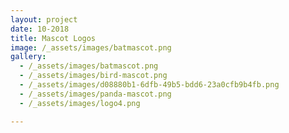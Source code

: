 ```yaml
---
layout: project
date: 10-2018
title: Mascot Logos
image: /_assets/images/batmascot.png
gallery:
  - /_assets/images/batmascot.png
  - /_assets/images/bird-mascot.png
  - /_assets/images/d08880b1-6dfb-49b5-bdd6-23a0cfb9b4fb.png
  - /_assets/images/panda-mascot.png
  - /_assets/images/logo4.png

---
```


